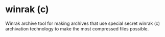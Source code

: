 # winrak (c)
Winrak archive tool for making archives that use special secret winrak (c) archivation technology to make the most compressed files possible.
